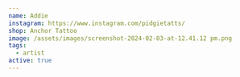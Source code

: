 ```yaml
---
name: Addie
instagram: https://www.instagram.com/pidgietatts/
shop: Anchor Tattoo
image: /assets/images/screenshot-2024-02-03-at-12.41.12 pm.png
tags:
  - artist
active: true
---
```

